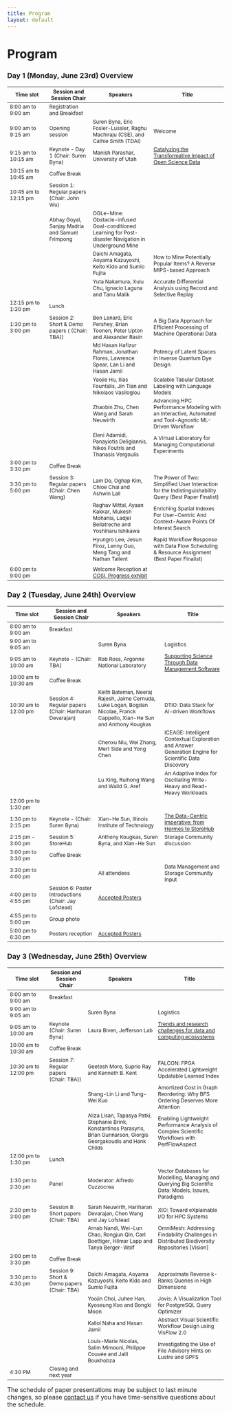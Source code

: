 ```yaml
---
title: Program
layout: default
---
```


# Program

<style scoped>
    table
    {
        font-size: 12px;
        table-layout: fixed;
    }

    th:nth-child(1)
    {
        width: 80px;
        overflow: hidden;
    }
</style>

### Day 1 (Monday, June 23rd) Overview

| Time slot            | Session and Session Chair                       | Speakers                                                                                               | Title                                                                                                  |
| -------------------- | ----------------------------------------------- | ------------------------------------------------------------------------------------------------------ | ------------------------------------------------------------------------------------------------------ |
| 8:00 am to 9:00 am   | Registration and Breakfast                      |
| 9:00 am to 9:15 am   | Opening session                                 | Suren Byna, Eric Fosler-Lussier, Raghu Machiraju (CSE), and Cathie Smith (TDAI)                                                                              | Welcome                                                                                                |
| 9:15 am to 10:15 am  | Keynote - Day 1 (Chair: Suren Byna)             | Manish Parashar, University of Utah                                                                    | <a href="https://ssdbm.org/2025/keynotes">Catalyzing the Transformative Impact of Open Science Data </a>                                              |
| 10:15 am to 10:45 am | Coffee Break                                    |
| 10:45 am to 12:15 pm | Session 1: Regular papers (Chair: John Wu)  
                                                                         | Abhay Goyal, Sanjay Madria and Samuel Frimpong                                                         | OGLe-Mine: Obstacle-infused Goal-conditioned Learning for Post-disaster Navigation in Underground Mine |
|                      |                                                 | Daichi Amagata, Aoyama Kazuyoshi, Keito Kido and Sumio Fujita                                          | How to Mine Potentially Popular Items? A Reverse MIPS-based Approach                                   |
|                      |                                                 | Yuta Nakamura, Xulu Chu, Ignacio Laguna and Tanu Malik                                                 | Accurate Differential Analysis using Record and Selective Replay                                       |
| 12:15 pm to 1:30 pm  | Lunch                                           |
| 1:30 pm to 3:00 pm   | Session 2: Short & Demo papers ( (Chair: TBA))                  | Ben Lenard, Eric Pershey, Brian Toonen, Peter Upton and Alexander Rasin                                | A Big Data Approach for Efficient Processing of Machine Operational Data                               |
|                      |                                                 | Md Hasan Hafizur Rahman, Jonathan Flores, Lawrence Spear, Lan Li and Hasan Jamil                       | Potency of Latent Spaces in Inverse Quantum Dye Design                                                 |
|                      |                                                 | Yaojie Hu, Ilias Fountalis, Jin Tian and Nikolaos Vasiloglou                                           | Scalable Tabular Dataset Labeling with Language Models                                                 |
|                      |                                                 | Zhaobin Zhu, Chen Wang and Sarah Neuwirth                                                              | Advancing HPC Performance Modeling with an Interactive, Automated and Tool-Agnostic ML-Driven Workflow |
|                      |                                       | Eleni Adamidi, Panayiotis Deligiannis, Nikos Foutris and Thanasis Vergoulis                                                | A Virtual Laboratory for Managing Computational Experiments                                   |
| 3:00 pm to 3:30 pm   | Coffee Break                                    |
| 3:30 pm to 5:00 pm   | Session 3: Regular papers  (Chair: Chen Wang)   | Lam Do, Oghap Kim, Chloe Chai and Ashwin Lall                                                          | The Power of Two: Simplified User Interaction for the Indistinguishability Query  (Best Paper Finalist)                     |
|                      |                                                 | Raghav Mittal, Ayaan Kakkar, Mukesh Mohania, Ladjel Bellatreche and Yoshiharu Ishikawa | Enriching Spatial Indexes For User-Centric And Context-Aware Points Of Interest Search                 |
|                      |                                                 | Hyungro Lee, Jesun Firoz, Lenny Guo, Meng Tang and Nathan Tallent                                      | Rapid Workflow Response with Data Flow Scheduling & Resource Assignment (Best Paper Finalist)                                |
|                      |                                                 |                                                                                                        |                                                                                                        |
| 6:00 pm to 9:00 pm   |                              | Welcome Reception at <a href="https://cosi.org/exhibits/classic-exhibits/progress">COSI, Progress exhibit</a>  

### Day 2 (Tuesday, June 24th) Overview

| Time slot            | Session and Session Chair             | Speakers                                                                                                                  | Title                                                                                                 |
| -------------------- | ------------------------------------- | ------------------------------------------------------------------------------------------------------------------------- | ----------------------------------------------------------------------------------------------------- |
| 8:00 am to 9:00 am   | Breakfast                             |
| 9:00 am to 9:05 am   |                                       | Suren Byna                                                                                                                | Logistics                                                                                             |
| 9:05 am to 10:00 am  | Keynote - (Chair: TBA)                | Rob Ross, Argonne National Laboratory                                                                                     | <a href="https://ssdbm.org/2025/keynotes">Supporting Science Through Data Management Software </a>                                                                                             |
| 10:00 am to 10:30 am | Coffee Break                          |
| 10:30 am to 12:00 pm | Session 4: Regular papers (Chair: Hariharan Devarajan) | Keith Bateman, Neeraj Rajesh, Jaime Cernuda, Luke Logan, Bogdan Nicolae, Franck Cappello, Xian-He Sun and Anthony Kougkas | DTIO: Data Stack for AI-driven Workflows                                                              |
|                      |                                       | Chenxu Niu, Wei Zhang, Mert Side and Yong Chen                                                                            | ICEAGE: Intelligent Contextual Exploration and Answer Generation Engine for Scientific Data Discovery |
|                      |                                       | Lu Xing, Ruihong Wang and Walid G. Aref                                                                                   | An Adaptive Index for Oscillating Write-Heavy and Read-Heavy Workloads                                |
| 12:00 pm to 1:30 pm  |                                       |
| 1:30 pm to 2:15 pm   | Keynote - (Chair: Suren Byna)         | Xian-He Sun, Illinois Institute of Technology                                                                                                                          | <a href="https://ssdbm.org/2025/keynotes">The Data-Centric Imperative: from Hermes to StoreHub </a>                                                                                                       |
| 2:15 pm - 3:00 pm    | Session 5: StoreHub         |    Anthony Kougkas, Suren Byna, and Xian-He Sun |     Storage Community discussion    |
| 3:00 pm to 3:30 pm   | Coffee Break                          |
| 3:30 pm to 4:00 pm   |          |    All attendees                                     |     Data Management and Storage Community Input      |
| 4:00 pm to 4:55 pm   | Session 6: Poster Introductions (Chair: Jay Lofstead)  |  <a href="https://ssdbm.org/2025/accepted-posters">Accepted Posters</a>           |                                                 |
| 4:55 pm to 5:00 pm   | Group photo                        |                            |                                                 |
| 5:00 pm to 6:30 pm   | Posters reception                  | <a href="https://ssdbm.org/2025/accepted-posters">Accepted Posters</a>

### Day 3 (Wednesday, June 25th) Overview

| Time slot            | Session and Session Chair             | Speakers                                                                                                                   | Title                                                                                         |
| -------------------- | ------------------------------------- | -------------------------------------------------------------------------------------------------------------------------- | --------------------------------------------------------------------------------------------- |
| 8:00 am to 9:00 am   | Breakfast                             |
| 9:00 am to 9:05 am   |                                       | Suren Byna                                                                                                                 | Logistics                                                                                     |
| 9:05 am to 10:00 am  | Keynote (Chair: Suren Byna)           | Laura Biven, Jefferson Lab                                                                                                 | <a href="https://ssdbm.org/2025/keynotes">Trends and research challenges for data and computing ecosystems<a>                              |
| 10:00 am to 10:30 am | Coffee Break                          |
| 10:30 am to 12:00 pm | Session 7: Regular papers (Chair: TBA)) | Geetesh More, Suprio Ray and Kenneth B. Kent                                                                               | FALCON: FPGA Accelerated Lightweight Updatable Learned Index                                  |
|                      |                                       | Shang-Lin Li and Tung-Wei Kuo                                                                                              | Amortized Cost in Graph Reordering: Why BFS Ordering Deserves More Attention                  |
|                      |                                       | Aliza Lisan, Tapasya Patki, Stephanie Brink, Konstantinos Parasyris, Brian Gunnarson, Giorgis Georgakoudis and Hank Childs | Enabling Lightweight Performance Analysis of Complex Scientific Workflows with PerfFlowAspect |
| 12:00 pm to 1:30 pm  | Lunch                                 |
| 1:30 pm to 2:30 pm   | Panel                      | Moderator: Alfredo Cuzzocrea  | Vector Databases for Modelling, Managing and Querying Big Scientific Data: Models, Issues, Paradigms     |
|                      |                                       |                                                                                                                            |                                                                                               |
| 2:30 pm to 3:00 pm   | Session 8: Short papers (Chair: TBA)  | Sarah Neuwirth, Hariharan Devarajan, Chen Wang and Jay Lofstead                                                            | XIO: Toward eXplainable I/O for HPC Systems                                                   |
|                      |                                                 | Arnab Nandi, Wei-Lun Chao, Rongjun Qin, Carl Boettiger, Hilmar Lapp and Tanya Berger-Wolf              | OmniMesh: Addressing Findability Challenges in Distributed Biodiversity Repositories [Vision]          |
| 3:00 pm to 3:30 pm   | Coffee Break                          |
| 3:30 pm to 4:30 pm   | Session 9: Short & Demo papers (Chair: TBA)  | Daichi Amagata, Aoyama Kazuyoshi, Keito Kido and Sumio Fujita                                                              | Approximate Reverse k-Ranks Queries in High Dimensions                                        |
|                      |                                       | Yoojin Choi, Juhee Han, Kyoseung Koo and Bongki Moon                                                                       | Jovis: A Visualization Tool for PostgreSQL Query Optimizer                                    |
|                      |                                       | Kallol Naha and Hasan Jamil                                                                                                | Abstract Visual Scientific Workflow Design using VisFlow 2.0                                  |
|                      |                                       | Louis-Marie Nicolas, Salim Mimouni, Philippe Couvée and Jalil Boukhobza                                                    | Investigating the Use of File Advisory Hints on Lustre and GPFS                               |
| 4:30 PM              | Closing and next year                 |

<!-- # Research Sessions -->

<!-- See [accepted papers](./accepted-papers.md) to read the abstracts for the complete list of full, short, demonstration, and poster papers to appear at SSDBM 2025. -->

<!-- ## Day 1 (TBD) -->

<!-- <h6 id="research-session-1"></h6> -->
<!-- ### Research Session 1 : TBD --> 

<!-- Session Chair: TBD <br> -->

The schedule of paper presentations may be subject to last minute changes, so please [contact us](mailto:ssdbm2025@easychair.org) if you have time-sensitive questions about the schedule.
